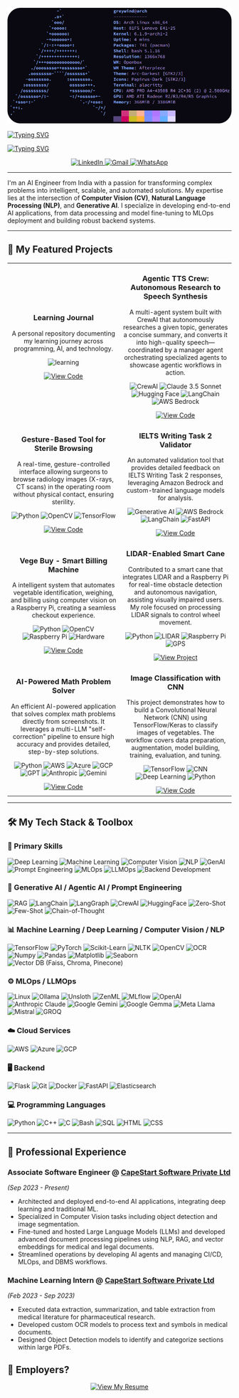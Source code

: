<p align="center">
  <img src="assets/arch.png" alt="Sajith S - AI Engineer Banner">
</p>

<p>
<a href="https://git.io/typing-svg"><img src="https://readme-typing-svg.demolab.com?font=Poiret+One&size=80&letterSpacing=Normal&duration=100&color=83C5BE&center=true&vCenter=true&repeat=false&width=1000&height=120&lines=Hi+There%2C+I'm+Sajith+%F0%9F%91%8B" alt="Typing SVG" /></a>
</p>
<p>
<a href="https://git.io/typing-svg"><img src="https://readme-typing-svg.demolab.com?font=Fira+Code&duration=1000&pause=1000&color=EFD3D7&center=true&multiline=true&repeat=false&width=735&height=55&lines=AI+Engineer;ML+%7C+DL+%7C+CV+%7C+NLP+%7C+GenAI+%7C+MLOps%2FLLMOps+%7C+AWS+%7C+Azure" alt="Typing SVG" /></a>
</p>

<p align="center">
  <a href="https://www.linkedin.com/in/sajith-s" target="_blank">
    <img src="https://img.shields.io/badge/LinkedIn-0077B5?style=for-the-badge&logo=linkedin&logoColor=white" alt="LinkedIn">
  </a>
  <a href="mailto:sajith4457@gmail.com">
    <img src="https://img.shields.io/badge/Gmail-D14836?style=for-the-badge&logo=gmail&logoColor=white" alt="Gmail">
  </a>
  <a href="https://wa.me/917806972892" target="_blank">
    <img src="https://img.shields.io/badge/WhatsApp-25D366?style=for-the-badge&logo=whatsapp&logoColor=white" alt="WhatsApp">
  </a>
</p>

---

<p align="left">
  I'm an AI Engineer from India with a passion for transforming complex problems into intelligent, scalable, and automated solutions. My expertise lies at the intersection of <strong>Computer Vision (CV)</strong>, <strong>Natural Language Processing (NLP)</strong>, and <strong>Generative AI</strong>. I specialize in developing end-to-end AI applications, from data processing and model fine-tuning to MLOps deployment and building robust backend systems.
</p>

---

## 🚀 My Featured Projects

<table>
  <tr>
    <td width="50%">
      <h3 align="center">Learning Journal</h3>
      <div align="center">
        <p>
          A personal repository documenting my learning journey across programming, AI, and technology.
        </p>
        <p>
          <img src="https://img.shields.io/badge/Learning-3776AB?style=flat-square&logo=book&logoColor=white" alt="learning">
        </p>
        <a href="https://github.com/sajithsajith/learning-journal/" target="_blank">
          <img src="https://img.shields.io/badge/View_Code-black?style=for-the-badge&logo=github" alt="View Code">
        </a>
      </div>
    </td>
    <td width="50%">
      <h3 align="center">Agentic TTS Crew: Autonomous Research to Speech Synthesis</h3>
      <div align="center">
        <p>
        A multi-agent system built with CrewAI that autonomously researches a given topic, generates a concise summary, and converts it into high-quality speech—coordinated by a manager agent orchestrating specialized agents to showcase agentic workflows in action.
        </p>
        <p>
          <img src="https://img.shields.io/badge/CrewAI-orange?style=flat-square" alt="CrewAI">
          <img src="https://img.shields.io/badge/Claude%203.5%20Sonnet-6E6E6E?style=flat-square&logo=anthropic&logoColor=white" alt="Claude 3.5 Sonnet">
          <img src="https://img.shields.io/badge/HuggingFace-FCC624?style=flat-square&logo=huggingface&logoColor=black" alt="Hugging Face">
          <img src="https://img.shields.io/badge/LangChain-00A37F?style=flat-square&logo=langchain&logoColor=white" alt="LangChain">
          <img src="https://img.shields.io/badge/AWS%20Bedrock-232F3E?style=flat-square&logo=amazonaws&logoColor=white" alt="AWS Bedrock">
        </p>
        <a href="https://github.com/sajithsajith/multi-agent-research-narrator" target="_blank">
          <img src="https://img.shields.io/badge/View_Code-black?style=for-the-badge&logo=github" alt="View Code">
        </a>
      </div>
    </td>
  </tr>
  <tr>
    <td width="50%">
      <h3 align="center">Gesture-Based Tool for Sterile Browsing</h3>
      <div align="center">
        <p>
          A real-time, gesture-controlled interface allowing surgeons to browse radiology images (X-rays, CT scans) in the operating room without physical contact, ensuring sterility.
        </p>
        <p>
          <img src="https://img.shields.io/badge/Python-3776AB?style=flat-square&logo=python&logoColor=white" alt="Python">
          <img src="https://img.shields.io/badge/OpenCV-5C3EE8?style=flat-square&logo=opencv&logoColor=white" alt="OpenCV">
          <img src="https://img.shields.io/badge/TensorFlow-FF6F00?style=flat-square&logo=tensorflow&logoColor=white" alt="TensorFlow">
        </p>
        <a href="https://github.com/sajithsajith/a-gesture-based-application-for-browsing-images" target="_blank">
          <img src="https://img.shields.io/badge/View_Code-black?style=for-the-badge&logo=github" alt="View Code">
        </a>
      </div>
    </td>
    <td width="50%">
      <h3 align="center">IELTS Writing Task 2 Validator</h3>
      <div align="center">
        <p>
          An automated validation tool that provides detailed feedback on IELTS Writing Task 2 responses, leveraging Amazon Bedrock and custom-trained language models for analysis.
        </p>
        <p>
          <img src="https://img.shields.io/badge/Generative_AI-8A2BE2?style=flat-square" alt="Generative AI">
          <img src="https://img.shields.io/badge/AWS_Bedrock-232F3E?style=flat-square&logo=amazonaws" alt="AWS Bedrock">
          <img src="https://img.shields.io/badge/LangChain-00865D?style=flat-square" alt="LangChain">
          <img src="https://img.shields.io/badge/FastAPI-009688?style=flat-square&logo=fastapi&logoColor=white" alt="FastAPI">
        </p>
        <a href="https://github.com/sajithsajith/IELTS_writing_task2_validator" target="_blank">
          <img src="https://img.shields.io/badge/View_Code-black?style=for-the-badge&logo=github" alt="View Code">
        </a>
      </div>
    </td>
  </tr>
  <tr>
    <td width="50%">
      <h3 align="center">Vege Buy - Smart Billing Machine</h3>
      <div align="center">
        <p>
          A intelligent system that automates vegetable identification, weighing, and billing using computer vision on a Raspberry Pi, creating a seamless checkout experience.
        </p>
        <p>
          <img src="https://img.shields.io/badge/Python-3776AB?style=flat-square&logo=python&logoColor=white" alt="Python">
          <img src="https://img.shields.io/badge/OpenCV-5C3EE8?style=flat-square&logo=opencv&logoColor=white" alt="OpenCV">
          <img src="https://img.shields.io/badge/Raspberry_Pi-A22846?style=flat-square&logo=raspberry-pi&logoColor=white" alt="Raspberry Pi">
          <img src="https://img.shields.io/badge/Hardware-D3D3D3?style=flat-square" alt="Hardware">
        </p>
        <a href="https://github.com/sajithsajith/vege-buy" target="_blank">
          <img src="https://img.shields.io/badge/View_Code-black?style=for-the-badge&logo=github" alt="View Code">
        </a>
      </div>
    </td>
    <td width="50%">
      <h3 align="center">LIDAR-Enabled Smart Cane</h3>
      <div align="center">
        <p>
          Contributed to a smart cane that integrates LIDAR and a Raspberry Pi for real-time obstacle detection and autonomous navigation, assisting visually impaired users. My role focused on processing LIDAR signals to control wheel movement.
        </p>
        <p>
          <img src="https://img.shields.io/badge/Python-3776AB?style=flat-square&logo=python&logoColor=white" alt="Python">
          <img src="https://img.shields.io/badge/LIDAR-E0115F?style=flat-square" alt="LIDAR">
          <img src="https://img.shields.io/badge/Raspberry_Pi-A22846?style=flat-square&logo=raspberry-pi&logoColor=white" alt="Raspberry Pi">
          <img src="https://img.shields.io/badge/GPS-000000?style=flat-square&logo=google-maps" alt="GPS">
        </p>
        <a href="https://drive.google.com/file/d/10QskRODSGSAOB7onqHGig4DSEGH9VV-r/view?usp=sharing" target="_blank">
        <img src="https://img.shields.io/badge/Project_View-4285F4?style=for-the-badge&logo=google-drive&logoColor=white" alt="View Project">
        </a>
      </div>
    </td>
  </tr>
  <tr>
    <td width="50%">
      <h3 align="center">AI-Powered Math Problem Solver</h3>
      <div align="center">
        <p>
          An efficient AI-powered application that solves complex math problems directly from screenshots. It leverages a multi-LLM "self-correction" pipeline to ensure high accuracy and provides detailed, step-by-step solutions.
        </p>
        <p>
          <img src="https://img.shields.io/badge/Python-3776AB?style=flat-square&logo=python&logoColor=white" alt="Python">
          <img src="https://img.shields.io/badge/AWS-232F3E?style=flat-square&logo=amazon-aws&logoColor=white" alt="AWS">
          <img src="https://img.shields.io/badge/Azure-0078D4?style=flat-square&logo=microsoft-azure&logoColor=white" alt="Azure">
          <img src="https://img.shields.io/badge/GCP-4285F4?style=flat-square&logo=google-cloud&logoColor=white" alt="GCP">
          <img src="https://img.shields.io/badge/GPT-6E6E6E?style=flat-square&logo=openai&logoColor=white" alt="GPT">
          <img src="https://img.shields.io/badge/Anthropic-000000?style=flat-square&logo=anthropic&logoColor=white" alt="Anthropic">
          <img src="https://img.shields.io/badge/Gemini-4285F4?style=flat-square&logo=google-gemini&logoColor=white" alt="Gemini">
        </p>
        <a href="https://github.com/sajithsajith/solve" target="_blank">
          <img src="https://img.shields.io/badge/View_Code-black?style=for-the-badge&logo=github" alt="View Code">
        </a>
      </div>
    </td>
    <td width="50%">
      <h3 align="center">Image Classification with CNN</h3>
      <div align="center">
        <p>
          This project demonstrates how to build a Convolutional Neural Network (CNN) using TensorFlow/Keras to classify images of vegetables. The workflow covers data preparation, augmentation, model building, training, evaluation, and tuning.
        </p>
        <p>
          <img src="https://img.shields.io/badge/TensorFlow-FF6F00?style=flat-square&logo=tensorflow&logoColor=white" alt="TensorFlow">
          <img src="https://img.shields.io/badge/CNN-1976D2?style=flat-square&logo=google&logoColor=white" alt="CNN">
          <img src="https://img.shields.io/badge/Deep%20Learning-FF9800?style=flat-square&logo=brain&logoColor=white" alt="Deep Learning">
          <img src="https://img.shields.io/badge/Python-3776AB?style=flat-square&logo=python&logoColor=white" alt="Python">
        </p>
        <a href="https://github.com/sajithsajith/CNN" target="_blank">
          <img src="https://img.shields.io/badge/View_Code-black?style=for-the-badge&logo=github" alt="View Code">
        </a>
      </div>
    </td>
  </tr>
</table>

---

## 🛠️ My Tech Stack & Toolbox

### 🚩 Primary Skills

<p>
  <img src="https://img.shields.io/badge/Deep%20Learning-FF6F00?style=for-the-badge&logo=tensorflow&logoColor=white" alt="Deep Learning">
  <img src="https://img.shields.io/badge/Machine%20Learning-F7931E?style=for-the-badge&logo=scikit-learn&logoColor=white" alt="Machine Learning">
  <img src="https://img.shields.io/badge/Computer%20Vision-5C3EE8?style=for-the-badge&logo=opencv&logoColor=white" alt="Computer Vision">
  <img src="https://img.shields.io/badge/NLP-00865D?style=for-the-badge&logo=spacy&logoColor=white" alt="NLP">
  <img src="https://img.shields.io/badge/GenAI-8A2BE2?style=for-the-badge" alt="GenAI">
  <img src="https://img.shields.io/badge/Prompt%20Engineering-4CAF50?style=for-the-badge" alt="Prompt Engineering">
  <img src="https://img.shields.io/badge/MLOps-8A2BE2?style=for-the-badge" alt="MLOps">
  <img src="https://img.shields.io/badge/LLMOps-6E6E6E?style=for-the-badge&logo=openai&logoColor=white" alt="LLMOps">
  <img src="https://img.shields.io/badge/Backend%20Development-009688?style=for-the-badge&logo=fastapi&logoColor=white" alt="Backend Development">
</p>

### 🤖 Generative AI / Agentic AI / Prompt Engineering

<p>
  <img src="https://img.shields.io/badge/RAG-4CAF50?style=for-the-badge" alt="RAG">
  <img src="https://img.shields.io/badge/LangChain-00865D?style=for-the-badge" alt="LangChain">
  <img src="https://img.shields.io/badge/LangGraph-000000?style=for-the-badge" alt="LangGraph">
  <img src="https://img.shields.io/badge/CrewAI-232F3E?style=for-the-badge" alt="CrewAI">
  <img src="https://img.shields.io/badge/HuggingFace-FCC624?style=for-the-badge&logo=huggingface&logoColor=black" alt="HuggingFace">
  <img src="https://img.shields.io/badge/Zero--Shot-FF9800?style=for-the-badge" alt="Zero-Shot">
  <img src="https://img.shields.io/badge/Few--Shot-FF9800?style=for-the-badge" alt="Few-Shot">
  <img src="https://img.shields.io/badge/Chain--of--Thought-607D8B?style=for-the-badge" alt="Chain-of-Thought">
</p>

### 📊 Machine Learning / Deep Learning / Computer Vision / NLP

<p>
  <img src="https://img.shields.io/badge/TensorFlow-FF6F00?style=for-the-badge&logo=tensorflow&logoColor=white" alt="TensorFlow">
  <img src="https://img.shields.io/badge/PyTorch-EE4C2C?style=for-the-badge&logo=pytorch&logoColor=white" alt="PyTorch">
  <img src="https://img.shields.io/badge/Scikit--Learn-F7931E?style=for-the-badge&logo=scikit-learn&logoColor=white" alt="Scikit-Learn">
  <img src="https://img.shields.io/badge/NLTK-3776AB?style=for-the-badge&logoColor=white" alt="NLTK">
  <img src="https://img.shields.io/badge/OpenCV-5C3EE8?style=for-the-badge&logo=opencv&logoColor=white" alt="OpenCV">
  <img src="https://img.shields.io/badge/OCR-000000?style=for-the-badge" alt="OCR">
  <img src="https://img.shields.io/badge/Numpy-013243?style=for-the-badge&logo=numpy&logoColor=white" alt="Numpy">
  <img src="https://img.shields.io/badge/Pandas-150458?style=for-the-badge&logo=pandas&logoColor=white" alt="Pandas">
  <img src="https://img.shields.io/badge/Matplotlib-11557C?style=for-the-badge&logo=matplotlib&logoColor=white" alt="Matplotlib">
  <img src="https://img.shields.io/badge/Seaborn-76B900?style=for-the-badge" alt="Seaborn">
  <img src="https://img.shields.io/badge/Vector%20DB-4DB6AC?style=for-the-badge" alt="Vector DB (Faiss, Chroma, Pinecone)">
</p>

### ⚙️ MLOps / LLMOps

<p>
  <img src="https://img.shields.io/badge/Linux-FCC624?style=for-the-badge&logo=linux&logoColor=black" alt="Linux">
  <img src="https://img.shields.io/badge/Ollama-000000?style=for-the-badge" alt="Ollama">
  <img src="https://img.shields.io/badge/Unsloth-607D8B?style=for-the-badge" alt="Unsloth">
  <img src="https://img.shields.io/badge/ZenML-FF6F00?style=for-the-badge" alt="ZenML">
  <img src="https://img.shields.io/badge/MLflow-0194E2?style=for-the-badge&logo=mlflow&logoColor=white" alt="MLflow">
  <img src="https://img.shields.io/badge/OpenAI-6E6E6E?style=for-the-badge&logo=openai&logoColor=white" alt="OpenAI">
  <img src="https://img.shields.io/badge/Anthropic-000000?style=for-the-badge&logo=anthropic&logoColor=white" alt="Anthropic Claude">
  <img src="https://img.shields.io/badge/Gemini-4285F4?style=for-the-badge&logo=google-gemini&logoColor=white" alt="Google Gemini">
  <img src="https://img.shields.io/badge/Gemma-34A853?style=for-the-badge&logo=google&logoColor=white" alt="Google Gemma">
  <img src="https://img.shields.io/badge/Meta%20Llama-231F20?style=for-the-badge" alt="Meta Llama">
  <img src="https://img.shields.io/badge/Mistral-00B4D8?style=for-the-badge" alt="Mistral">
  <img src="https://img.shields.io/badge/GROQ-FF007F?style=for-the-badge" alt="GROQ">
</p>

### ☁️ Cloud Services

<p>
  <img src="https://img.shields.io/badge/AWS-232F3E?style=for-the-badge&logo=amazon-aws&logoColor=white" alt="AWS">
  <img src="https://img.shields.io/badge/Azure-0078D4?style=for-the-badge&logo=microsoft-azure&logoColor=white" alt="Azure">
  <img src="https://img.shields.io/badge/GCP-4285F4?style=for-the-badge&logo=google-cloud&logoColor=white" alt="GCP">
</p>

### 🖥️ Backend

<p>
  <img src="https://img.shields.io/badge/Flask-000000?style=for-the-badge&logo=flask&logoColor=white" alt="Flask">
  <img src="https://img.shields.io/badge/Git-F05032?style=for-the-badge&logo=git&logoColor=white" alt="Git">
  <img src="https://img.shields.io/badge/Docker-2496ED?style=for-the-badge&logo=docker&logoColor=white" alt="Docker">
  <img src="https://img.shields.io/badge/FastAPI-009688?style=for-the-badge&logo=fastapi&logoColor=white" alt="FastAPI">
  <img src="https://img.shields.io/badge/Elasticsearch-005571?style=for-the-badge&logo=elasticsearch&logoColor=white" alt="Elasticsearch">
</p>

### 💻 Programming Languages

<p>
  <img src="https://img.shields.io/badge/Python-3776AB?style=for-the-badge&logo=python&logoColor=white" alt="Python">
  <img src="https://img.shields.io/badge/C++-00599C?style=for-the-badge&logo=c%2B%2B&logoColor=white" alt="C++">
  <img src="https://img.shields.io/badge/C-00599C?style=for-the-badge" alt="C">
  <img src="https://img.shields.io/badge/Bash-4EAA25?style=for-the-badge&logo=gnubash&logoColor=white" alt="Bash">
  <img src="https://img.shields.io/badge/SQL-025E8C?style=for-the-badge&logo=postgresql&logoColor=white" alt="SQL">
  <img src="https://img.shields.io/badge/HTML-E34F26?style=for-the-badge&logo=html5&logoColor=white" alt="HTML">
  <img src="https://img.shields.io/badge/CSS-1572B6?style=for-the-badge&logo=css3&logoColor=white" alt="CSS">
</p>

---

## 💼 Professional Experience

### **Associate Software Engineer** @ [CapeStart Software Private Ltd](https://www.capestart.com/)

_(Sep 2023 - Present)_

- Architected and deployed end-to-end AI applications, integrating deep learning and traditional ML.
- Specialized in Computer Vision tasks including object detection and image segmentation.
- Fine-tuned and hosted Large Language Models (LLMs) and developed advanced document processing pipelines using NLP, RAG, and vector embeddings for medical and legal documents.
- Streamlined operations by developing AI agents and managing CI/CD, MLOps, and DBMS workflows.

### **Machine Learning Intern** @ [CapeStart Software Private Ltd](https://www.capestart.com/)

_(Feb 2023 - Sep 2023)_

- Executed data extraction, summarization, and table extraction from medical literature for pharmaceutical research.
- Developed custom OCR models to process text and symbols in medical documents.
- Designed Object Detection models to identify and categorize sections within large PDFs.

## 📄 Employers?

<p align="center">
  <a href="assets/resume.pdf" target="_blank">
    <img src="https://img.shields.io/badge/View_My_Resume-FF69B4?style=for-the-badge&logo=readthedocs&logoColor=white" alt="View My Resume">
  </a>
</p>
